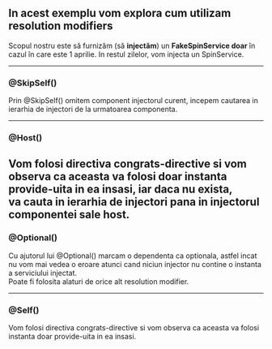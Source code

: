 
## In acest exemplu vom explora cum utilizam resolution modifiers

Scopul nostru este să furnizăm (să **injectăm**) un **FakeSpinService doar** în cazul în care este 1 aprilie. In restul zilelor, vom injecta un SpinService. <br />

---

### @SkipSelf()

Prin @SkipSelf() omitem component injectorul curent, incepem cautarea in ierarhia de injectori de la urmatoarea componenta.

---

### @Host()

Vom folosi directiva congrats-directive si vom observa ca aceasta va folosi doar instanta provide-uita in ea insasi, iar daca nu exista, <br />
va cauta in ierarhia de injectori pana in injectorul componentei sale host. 
---


### @Optional()

Cu ajutorul lui @Optional() marcam o dependenta ca optionala, astfel incat nu vom mai vedea o eroare atunci cand niciun injector nu contine o instanta a serviciului injectat. <br />
Poate fi folosita alaturi de orice alt resolution modifier.

---

### @Self()

Vom folosi directiva congrats-directive si vom observa ca aceasta va folosi instanta doar provide-uita in ea insasi.
